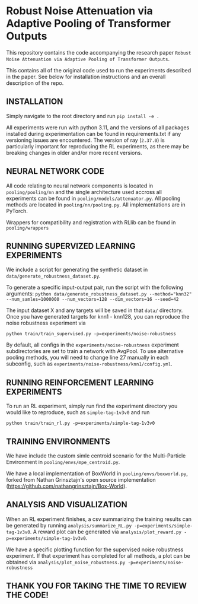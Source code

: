 # Robust Noise Attenuation via Adaptive Pooling of Transformer Outputs

This repository contains the code accompanying the research paper `Robust Noise Attenuation via Adaptive Pooling of Transformer Outputs`.

This contains all of the original code used to run the experiments described in the paper. See below for installation instructions and an overall description of the repo. 


## INSTALLATION
Simply navigate to the root directory and run `pip install -e .`

All experiments were run with python 3.11, and the versions of all packages installed during experimentation can be found in requirements.txt if any versioning issues are encountered. The version of ray (`2.37.0`) is particularly important for reproducing the RL experiments, as there may be breaking changes in older and/or more recent versions.


## NEURAL NETWORK CODE
All code relating to neural network components is located in `pooling/pooling/nn` and the single architecture used accross all experiments can be found in `pooling/models/attenuator.py`. All pooling methods are located in `pooling/nn/pooling.py`. All implementations are in PyTorch. 

Wrappers for compatibility and registration with RLlib can be found in `pooling/wrappers`


## RUNNING SUPERVIZED LEARNING EXPERIMENTS
We include a script for generating the synthetic dataset in `data/generate_robustness_dataset.py`. 

To generate a specific input-output pair, run the script with the following arguments:
`python data/generate_robustness_dataset.py --method="knn32" --num_samles=1000000 --num_vectors=128 --dim_vectors=16 --seed=42`

The input dataset X and any targets will be saved in that `data/` directory. Once you have generated targets for knn1 - knn128, you can reproduce the noise robustness experiment via 

`python train/train_supervised.py -p=experiments/noise-robustness`

By default, all configs in the `experiments/noise-robustness` experiment subdirectories are set to train a network with AvgPool. To use alternative pooling methods, you will need to change line 27 manually in each subconfig, such as `experiments/noise-robustness/knn1/config.yml`. 


## RUNNING REINFORCEMENT LEARNING EXPERIMENTS
To run an RL experiment, simply run find the experiment directory you would like to reproduce, such as `simple-tag-1v3v0` and run 

`python train/train_rl.py -p=experiments/simple-tag-1v3v0`


## TRAINING ENVIRONMENTS
We have include the custom simle centroid scenario for the Multi-Particle Environment in `pooling/envs/mpe_centroid.py`. 

We have a local implementation of BoxWorld in `pooling/envs/boxworld.py`, forked from Nathan Grinsztajn's open source implementation (https://github.com/nathangrinsztajn/Box-World). 


## ANALYSIS AND VISUALIZATION
When an RL experiment finishes, a csv summarizing the training results can be generated by running `analysis/summarize_RL.py -p=experiments/simple-tag-1v3v0`. A reward plot can be generated via `analysis/plot_reward.py -p=experiments/simple-tag-1v3v0`.

We have a specific plotting function for the supervised noise robustness experiment. If that experiment has completed for all methods, a plot can be obtained via `analysis/plot_noise_robustness.py -p=experiments/noise-robustness`


## THANK YOU FOR TAKING THE TIME TO REVIEW THE CODE!
